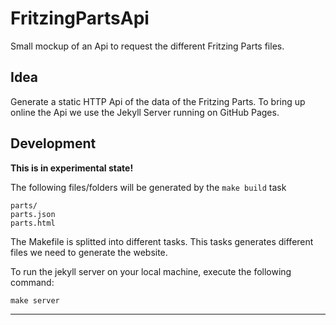# FritzingPartsApi

Small mockup of an Api to request the different Fritzing Parts files.


## Idea

Generate a static HTTP Api of the data of the Fritzing Parts.
To bring up online the Api we use the Jekyll Server running on GitHub Pages.


## Development

**This is in experimental state!**

The following files/folders will be generated by the `make build` task

    parts/
    parts.json
    parts.html

The Makefile is splitted into different tasks. This tasks generates different files we need to generate the website.

To run the jekyll server on your local machine,  execute the following command:

    make server

---
